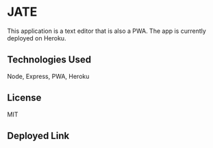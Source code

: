 # JATE

This application is a text editor that is also a PWA. The app is currently deployed on Heroku.

## Technologies Used

Node, Express, PWA, Heroku

## License

MIT

## Deployed Link

